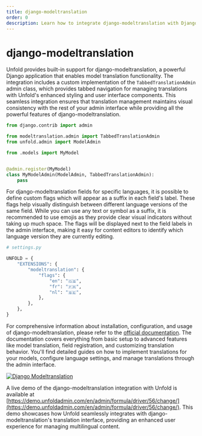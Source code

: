 ```yaml
---
title: django-modeltranslation
order: 0
description: Learn how to integrate django-modeltranslation with Django Unfold admin panel to manage multilingual content with tabbed navigation, custom language flags, and enhanced translation management features for a seamless localization experience.
---
```


# django-modeltranslation

Unfold provides built-in support for django-modeltranslation, a powerful Django application that enables model translation functionality. The integration includes a custom implementation of the `TabbedTranslationAdmin` admin class, which provides tabbed navigation for managing translations with Unfold's enhanced styling and user interface components. This seamless integration ensures that translation management maintains visual consistency with the rest of your admin interface while providing all the powerful features of django-modeltranslation.

```python
from django.contrib import admin

from modeltranslation.admin import TabbedTranslationAdmin
from unfold.admin import ModelAdmin

from .models import MyModel


@admin.register(MyModel)
class MyModelAdmin(ModelAdmin, TabbedTranslationAdmin):
    pass
```

For django-modeltranslation fields for specific languages, it is possible to define custom flags which will appear as a suffix in each field's label. These flags help visually distinguish between different language versions of the same field. While you can use any text or symbol as a suffix, it is recommended to use emojis as they provide clear visual indicators without taking up much space. The flags will be displayed next to the field labels in the admin interface, making it easy for content editors to identify which language version they are currently editing.

```python
# settings.py

UNFOLD = {
    "EXTENSIONS": {
        "modeltranslation": {
            "flags": {
                "en": "🇬🇧",
                "fr": "🇫🇷",
                "nl": "🇧🇪",
            },
        },
    },
}
```

For comprehensive information about installation, configuration, and usage of django-modeltranslation, please refer to the [official documentation](https://django-modeltranslation.readthedocs.io/en/latest/). The documentation covers everything from basic setup to advanced features like model translation, field registration, and customizing translation behavior. You'll find detailed guides on how to implement translations for your models, configure language settings, and manage translations through the admin interface.

[![Django Modeltranslation](/static/docs/integrations/django-modeltranslation.webp)](/static/docs/integrations/django-modeltranslation.webp)

A live demo of the django-modeltranslation integration with Unfold is available at [https://demo.unfoldadmin.com/en/admin/formula/driver/56/change/](https://demo.unfoldadmin.com/en/admin/formula/driver/56/change/). This demo showcases how Unfold seamlessly integrates with django-modeltranslation's translation interface, providing an enhanced user experience for managing multilingual content.
